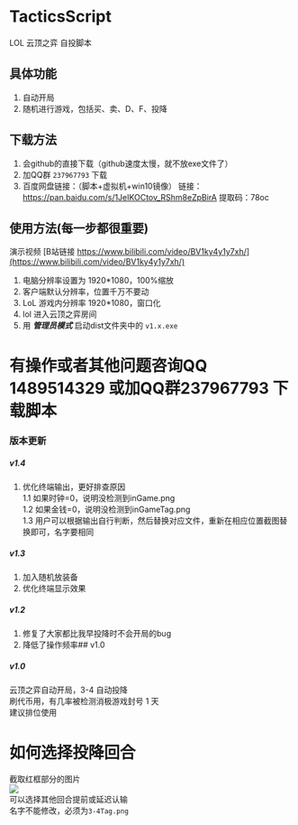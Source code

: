 # TacticsScript
 LOL 云顶之弈 自投脚本

## 具体功能
1. 自动开局
2. 随机进行游戏，包括买、卖、D、F、投降

## 下载方法
1. 会github的直接下载（github速度太慢，就不放exe文件了）
2. 加QQ群 `237967793` 下载
3. 百度网盘链接：（脚本+虚拟机+win10镜像）
链接：https://pan.baidu.com/s/1JeIKOCtov_RShm8eZpBirA 
提取码：78oc 


## 使用方法(每一步都很重要)
演示视频 [B站链接 https://www.bilibili.com/video/BV1ky4y1y7xh/](https://www.bilibili.com/video/BV1ky4y1y7xh/)  
1. 电脑分辨率设置为 1920*1080，100%缩放
2. 客户端默认分辨率，位置千万不要动
2. LoL 游戏内分辨率 1920*1080，窗口化
3. lol 进入云顶之弈房间
4. 用 ***管理员模式*** 启动dist文件夹中的 `v1.x.exe`


# 有操作或者其他问题咨询QQ 1489514329 或加QQ群237967793 下载脚本


### 版本更新

##### v1.4
1. 优化终端输出，更好排查原因  
    1.1 如果时钟=0，说明没检测到inGame.png  
    1.2 如果金钱=0，说明没检测到inGameTag.png  
    1.3 用户可以根据输出自行判断，然后替换对应文件，重新在相应位置截图替换即可，名字要相同  
##### v1.3
1. 加入随机放装备  
2. 优化终端显示效果  
##### v1.2 
1. 修复了大家都比我早投降时不会开局的bug  
2. 降低了操作频率## v1.0  
##### v1.0
云顶之弈自动开局，3-4 自动投降  
刷代币用，有几率被检测消极游戏封号 1 天  
建议排位使用

# 如何选择投降回合

截取红框部分的图片  
![](https://images-cdn.shimo.im/67T6uI8cKYgPXdYd__original.png)  
可以选择其他回合提前或延迟认输  
名字不能修改，必须为`3-4Tag.png`
